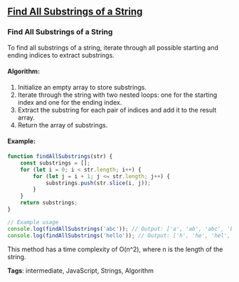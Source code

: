 ## [Find All Substrings of a String](#find-all-substrings-of-a-string)

### Find All Substrings of a String

To find all substrings of a string, iterate through all possible starting and ending indices to extract substrings.

#### Algorithm:
1. Initialize an empty array to store substrings.
2. Iterate through the string with two nested loops: one for the starting index and one for the ending index.
3. Extract the substring for each pair of indices and add it to the result array.
4. Return the array of substrings.

#### Example:
```javascript
function findAllSubstrings(str) {
    const substrings = [];
    for (let i = 0; i < str.length; i++) {
        for (let j = i + 1; j <= str.length; j++) {
            substrings.push(str.slice(i, j));
        }
    }
    return substrings;
}

// Example usage
console.log(findAllSubstrings('abc')); // Output: ['a', 'ab', 'abc', 'b', 'bc', 'c']
console.log(findAllSubstrings('hello')); // Output: ['h', 'he', 'hel', 'hell', 'hello', 'e', 'el', 'ell', 'ello', 'l', 'll', 'llo', 'l', 'lo', 'o']
```

This method has a time complexity of O(n^2), where n is the length of the string.

**Tags**: intermediate, JavaScript, Strings, Algorithm


